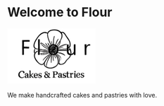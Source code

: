 # Welcome to Flour

<img src="docs/img/logo1_black.png" alt="Flour Logo" width="200"/>

We make handcrafted cakes and pastries with love.